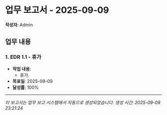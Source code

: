 # 업무 보고서 - 2025-09-09

**작성자**: Admin

## 업무 내용

### 1. EDR 1.1 - 휴가

- **작업 내용**:
  - 휴가.
- **목표일**: 2025-09-09
- **달성률**: 100%

---

*이 보고서는 업무 보고 시스템에서 자동으로 생성되었습니다.*
*생성 시간: 2025-09-09 23:21:24*
